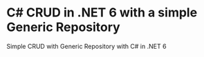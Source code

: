   # C# CRUD in .NET 6 with a simple Generic Repository 
Simple CRUD with Generic Repository with C# in .NET 6
